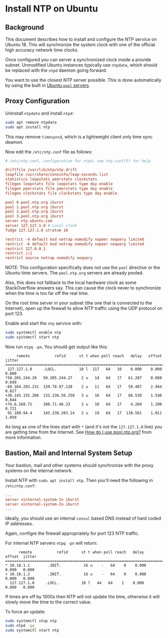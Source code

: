 # Install NTP on Ubuntu

## Background

This document describes how to install and configure the NTP service on Ubuntu 18. This will synchronize the system clock with one of the official high accuracy network time clocks.

Once configured you can server a synchronized clock inside a provide subnet. Unmodified Ubuntu instances typically use `ntpdate`, which should be replaced with the `ntpd` daemon going forward.

You want to use the closest NTP server possible. This is done automatically by using the built in [Ubuntu `pool` servers](https://www.ntppool.org/zone).

## Proxy Configuration

Uninstall `ntpdate` and install `ntpd`:

```bash
sudo apt remove ntpdate
sudo apt install ntp
```

This may remove `timesyncd`, which is a lightweight client only time sync deamon.

Now edit the `/etc/ntp.conf` file as follows:

```conf
# /etc/ntp.conf, configuration for ntpd; see ntp.conf(5) for help

driftfile /var/lib/ntp/ntp.drift
leapfile /usr/share/zoneinfo/leap-seconds.list
statistics loopstats peerstats clockstats
filegen loopstats file loopstats type day enable
filegen peerstats file peerstats type day enable
filegen clockstats file clockstats type day enable

pool 0.pool.ntp.org iburst
pool 1.pool.ntp.org iburst
pool 2.pool.ntp.org iburst
pool 3.pool.ntp.org iburst
server ntp.ubuntu.com
server 127.127.1.0 # Local clock
fudge 127.127.1.0 stratum 10

restrict -4 default kod notrap nomodify nopeer noquery limited
restrict -6 default kod notrap nomodify nopeer noquery limited
restrict 127.0.0.1
restrict ::1
restrict source notrap nomodify noquery
```

NOTE: This configuration specifically does _not_ use the `pool` directive or the Ubuntu time servers. The `pool.ntp.org` servers are already pooled.

Also, this does not fallback to the local hardware clock as some StackOverflow answers say.  This can cause the clock never to synchronize when the time is too far off the real time.

On the root time server in your subnet (the one that is connected to the Internet), open up the firewall to allow NTP traffic using the UDP protocol on port 123.

Enable and start the `ntp` service with:

```bash
sudo systemctl enable ntp
sudo systemctl start ntp
```

Now run `ntpq -pn`. You should get output like this:

```none
     remote           refid      st t when poll reach   delay   offset  jitter
==============================================================================
 127.127.1.0     .LOCL.          10 l  217   64   10    0.000    0.000   0.000
*50.205.244.20   50.205.244.27    2 u   14   64   17   61.207    0.880   0.699
-69.164.203.231  139.78.97.128    2 u   11   64   17   59.407    2.944   0.827
+38.145.155.206  132.236.56.250   3 u   16   64   17   66.530    1.546   0.844
+74.6.168.72     208.71.46.33     2 u   10   64   17    4.260    1.200   0.721
 91.189.94.4     145.238.203.14   2 u   19   64   17  138.561    1.011   1.050
```

As long as one of the lines start with `*` (and it's not the `127.127.1.0` line) you are getting time from the Internet. See [How do I use pool.ntp.org?](https://www.ntppool.org/en/use.html) from more information.

## Bastion, Mail and Internal System Setup

Your bastion, mail and other systems should synchronize with the proxy systems on the internal network.

Install NTP with `sudo apt install ntp`. Then you'll need the following in `/etc/ntp.conf`:

```conf
...
server <internal-system-1> iburst
server <internal-system-2> iburst
...
```

Ideally, you should use an internal `consul` based DNS instead of hard coded IP addresses.

Again, configre the firewall appropriately for port 123 NTP traffic.

For internal NTP servers `ntpq -pn` will return:

```none
      remote           refid      st t when poll reach   delay   offset  jitter
==============================================================================
* 10.10.1.1        .INIT.          16 u    -   64    0    0.000    0.000   0.000
+ 10.10.1.2        .INIT.          16 u    -   64    0    0.000    0.000   0.000
  127.127.1.0     .LOCL.          10 l   44   64    1    0.000    0.000   0.000
```

If times are off by 1000s then NTP will not update the time, otherwise it will slowly move the time to the correct value.

To force an update:

```bash
sudo systemctl stop ntp
sudo ntpd -gq
sudo systemctl start ntp
```
